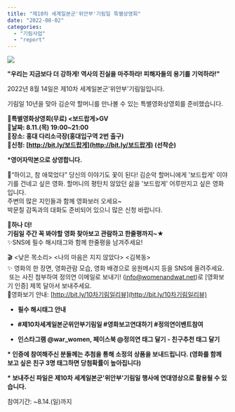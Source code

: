 ```yaml
---
title: "제10차 세계일본군'위안부'기림일 특별상영회"
date: "2022-08-02"
categories: 
  - "기림사업"
  - "report"
---
```


![](https://womenandwar.net/kr/wp-content/uploads/2022/08/image-724x1024.png)

**"우리는 지금보다 더 강하게! 역사의 진실을 마주하라! 피해자들의 용기를 기억하라!"**

2022년 8월 14일은 제10차 세계일본군'위안부'기림일입니다.

기림일 10년을 맞아 김순악 할머니를 만나볼 수 있는 특별영화상영회를 준비했습니다.

**📣특별영화상영회(무료) <보드랍게>GV  
📍날짜: 8.11.(목) 19:00~21:00  
📍장소: 홍대 다리소극장(홍대입구역 2번 출구)  
📍신청: [http://bit.ly/보드랍게](http://bit.ly/보드랍게) (선착순)**

**\*영어자막본으로 상영합니다.**

🌼“하이고, 참 애묵었다” 당신의 이야기도 꽃이 된다! 김순악 할머니에게 '보드랍게' 이야기를 건네고 싶은 영화. 할머니의 평탄치 않았던 삶을 '보드랍게' 어루만지고 싶은 영화입니다.  
주변의 많은 지인들과 함께 영화보러 오세요~  
박문칠 감독과의 대화도 준비되어 있으니 많은 신청 바랍니다.

**📣하나 더!**  
**기림일 주간 꼭 봐야할 영화 찾아보고 관람하고 한줄평까지~★**  
✨SNS에 필수 해시태그와 함께 한줄평을 남겨주세요!

🎬 <낮은 목소리> <나의 마음은 지지 않았다> <김복동>  
✨ 영화의 한 장면, 영화관람 모습, 영화 배경으로 응원메시지 등을 SNS에 올려주세요.  또는 사진 첨부하여 정의연 이메일로 보내기! ([info@womenandwat.net](mailto:info@womenandwat.net))로 \[영화보기 인증\] 제목 달아서 보내주세요.  
📍영화보기 안내: [http://bit.ly/10차기림일리뷰](http://bit.ly/10차기림일리뷰)

- **필수 해시태그 안내**
- **#제10차세계일본군위안부기림일 #영화보고연대하기 #정의연이벤트참여**

- **인스타그램 @war\_women, 페이스북 @정의연 태그 달기 - 친구추천 태그 달기**

**\* 인증에 참여해주신 분들께는 추첨을 통해 소정의 상품을 보내드립니다. (영화를 함께 보고 싶은 친구 3명 태그하면 당첨확률이 높아집니다)**

**\* 보내주신 파일은 제10차 세계일본군'위안부'기림일 행사에 연대영상으로 활용될 수 있습니다.**

참여기간: ~8.14.(일)까지
